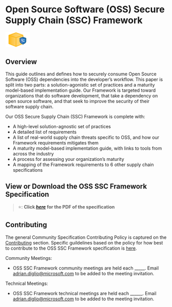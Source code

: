 # Open Source Software (OSS) Secure Supply Chain (SSC) Framework

<img alt="secure package icon" src="images/secure-package-icon.png" width=15%>

## Overview
This guide outlines and defines how to securely consume Open Source Software (OSS) dependencies into the developer’s workflow. This paper is split into two parts: a solution-agonistic set of practices and a maturity model-based implementation guide. Our Framework is targeted toward organizations that do software development, that take a dependency on open source software, and that seek to improve the security of their software supply chain. 

Our OSS Secure Supply Chain (SSC) Framework is complete with: 

* A high-level solution-agnostic set of practices 
* A detailed list of requirements 
* A list of real-world supply chain threats specific to OSS, and how our Framework requirements mitigates them 
* A maturity model-based implementation guide, with links to tools from across the industry 
* A process for assessing your organization’s maturity 
* A mapping of the Framework requirements to 6 other supply chain specifications 

## View or Download the OSS SSC Framework Specification

> ⭐: **Click
> _[here](Open_Source_Software_(OSS)_Secure_Supply_Chain_(SSC)_Framework.pdf)_ for the PDF of the specification**

## Contributing

The general Community Specification Contributing Policy is captured on the [Contributing](Contributing.md) section. Specific guildelines based on the policy for how best to contribute to the OSS SSC Framework specification is [here](https://github.com/microsoft/oss-ssc-framework/blob/main/specification/specification-README.md).

Community Meetings:
- OSS SSC Framework community meetings are held each _____. Email adrian.diglio@microsoft.com to be added to the meeting invitation.

Technical Meetings:
- OSS SSC Framework technical meetings are held each ______. Email adrian.diglio@microsoft.com to be added to the meeting invitation.
